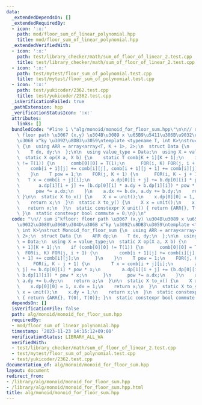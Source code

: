 ```yaml
---
data:
  _extendedDependsOn: []
  _extendedRequiredBy:
  - icon: ':x:'
    path: mod/floor_sum_of_linear_polynomial.hpp
    title: mod/floor_sum_of_linear_polynomial.hpp
  _extendedVerifiedWith:
  - icon: ':x:'
    path: test/library_checker/math/sum_of_floor_of_linear_2.test.cpp
    title: test/library_checker/math/sum_of_floor_of_linear_2.test.cpp
  - icon: ':x:'
    path: test/mytest/floor_sum_of_polynomial.test.cpp
    title: test/mytest/floor_sum_of_polynomial.test.cpp
  - icon: ':x:'
    path: test/yukicoder/2362.test.cpp
    title: test/yukicoder/2362.test.cpp
  _isVerificationFailed: true
  _pathExtension: hpp
  _verificationStatusIcon: ':x:'
  attributes:
    links: []
  bundledCode: "#line 1 \"alg/monoid/monoid_for_floor_sum.hpp\"\n\n// sum i^kfloor:\
    \ floor path \u3067 (x,y) \u304B\u3089 x \u65B9\u5411\u306B\u9032\u3080\u3068\u304D\
    \u306B x^ky \u3092\u8DB3\u3059\ntemplate <typename T, int K>\nstruct Monoid_for_floor_sum\
    \ {\n  using ARR = array<array<T, K + 1>, 2>;\n  struct Data {\n    ARR dp;\n\
    \    T dx, dy;\n  };\n\n  using value_type = Data;\n  using X = value_type;\n\
    \  static X op(X a, X b) {\n    static T comb[K + 1][K + 1];\n    if (comb[0][0]\
    \ != T(1)) {\n      comb[0][0] = T(1);\n      FOR(i, K) FOR(j, i + 1) {\n    \
    \    comb[i + 1][j] += comb[i][j], comb[i + 1][j + 1] += comb[i][j];\n      }\n\
    \    }\n    T pow = 1;\n    FOR(j, K + 1) {\n      FOR(i, K - j + 1) {\n     \
    \   T x = comb[i + j][i];\n        a.dp[0][i + j] += b.dp[0][i] * pow * x;\n \
    \       a.dp[1][i + j] += (b.dp[0][i] * a.dy + b.dp[1][i]) * pow * x;\n      }\n\
    \      pow *= a.dx;\n    }\n    a.dx += b.dx, a.dy += b.dy;\n    return a;\n \
    \ }\n\n  static X to_x() {\n    X x = unit();\n    x.dp[0][0] = 1, x.dx = 1;\n\
    \    return x;\n  }\n  static X to_y() {\n    X x = unit();\n    x.dy = 1;\n \
    \   return x;\n  }\n  static constexpr X unit() { return {ARR{}, T(0), T(0)};\
    \ }\n  static constexpr bool commute = 0;\n};\n"
  code: "\n// sum i^kfloor: floor path \u3067 (x,y) \u304B\u3089 x \u65B9\u5411\u306B\
    \u9032\u3080\u3068\u304D\u306B x^ky \u3092\u8DB3\u3059\ntemplate <typename T,\
    \ int K>\nstruct Monoid_for_floor_sum {\n  using ARR = array<array<T, K + 1>,\
    \ 2>;\n  struct Data {\n    ARR dp;\n    T dx, dy;\n  };\n\n  using value_type\
    \ = Data;\n  using X = value_type;\n  static X op(X a, X b) {\n    static T comb[K\
    \ + 1][K + 1];\n    if (comb[0][0] != T(1)) {\n      comb[0][0] = T(1);\n    \
    \  FOR(i, K) FOR(j, i + 1) {\n        comb[i + 1][j] += comb[i][j], comb[i + 1][j\
    \ + 1] += comb[i][j];\n      }\n    }\n    T pow = 1;\n    FOR(j, K + 1) {\n \
    \     FOR(i, K - j + 1) {\n        T x = comb[i + j][i];\n        a.dp[0][i +\
    \ j] += b.dp[0][i] * pow * x;\n        a.dp[1][i + j] += (b.dp[0][i] * a.dy +\
    \ b.dp[1][i]) * pow * x;\n      }\n      pow *= a.dx;\n    }\n    a.dx += b.dx,\
    \ a.dy += b.dy;\n    return a;\n  }\n\n  static X to_x() {\n    X x = unit();\n\
    \    x.dp[0][0] = 1, x.dx = 1;\n    return x;\n  }\n  static X to_y() {\n    X\
    \ x = unit();\n    x.dy = 1;\n    return x;\n  }\n  static constexpr X unit()\
    \ { return {ARR{}, T(0), T(0)}; }\n  static constexpr bool commute = 0;\n};"
  dependsOn: []
  isVerificationFile: false
  path: alg/monoid/monoid_for_floor_sum.hpp
  requiredBy:
  - mod/floor_sum_of_linear_polynomial.hpp
  timestamp: '2023-11-23 14:15:12+09:00'
  verificationStatus: LIBRARY_ALL_WA
  verifiedWith:
  - test/library_checker/math/sum_of_floor_of_linear_2.test.cpp
  - test/mytest/floor_sum_of_polynomial.test.cpp
  - test/yukicoder/2362.test.cpp
documentation_of: alg/monoid/monoid_for_floor_sum.hpp
layout: document
redirect_from:
- /library/alg/monoid/monoid_for_floor_sum.hpp
- /library/alg/monoid/monoid_for_floor_sum.hpp.html
title: alg/monoid/monoid_for_floor_sum.hpp
---
```


